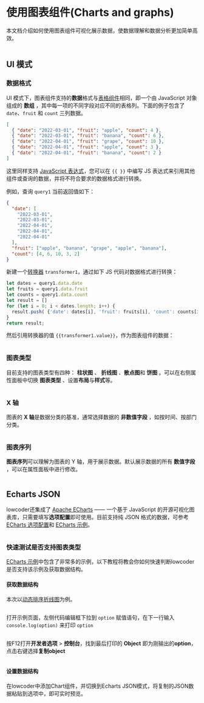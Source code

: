 # 使用图表组件(Charts and graphs)
本文档介绍如何使用图表组件可视化展示数据，使数据理解和数据分析更加简单高效。

<figure><img src="../assets/charts-and-graphs-1.gif" alt=""><figcaption></figcaption></figure>

## UI 模式

### 数据格式

UI 模式下，图表组件支持的**数据**格式与[表格组件](../component-guides/using-table)相同，即一个由 JavaScript 对象组成的 **数组** ，其中每一项的不同字段对应不同的表格列。下面的例子包含了 `date`、`fruit` 和 `count` 三列数据。

```json
[
  { "date": "2022-03-01", "fruit": "apple", "count": 4 },
  { "date": "2022-03-01", "fruit": "banana", "count": 6 },
  { "date": "2022-04-01", "fruit": "grape", "count": 10 },
  { "date": "2022-04-01", "fruit": "apple", "count": 3 },
  { "date": "2022-04-01", "fruit": "banana", "count": 2 }
]
```

这里同样支持 [JavaScript 表达式](../javascript-in-majiang/javascript-query.md)，您可以在 `{{ }}` 中编写 JS 表达式来引用其他组件或查询的数据，并将不符合要求的数据格式进行转换。

例如，查询 `query1` 当前返回值如下：

```json
{
  "date": [
    "2022-03-01",
    "2022-03-01",
    "2022-04-01",
    "2022-04-01",
    "2022-04-01"
  ],
  "fruit": ["apple", "banana", "grape", "apple", "banana"],
  "count": [4, 6, 10, 3, 2]
}
```

新建一个[转换器](../javascript-in-majiang/using-transformer.md) `transformer1`，通过如下 JS 代码对数据格式进行转换：

```javascript
let dates = query1.data.date
let fruits = query1.data.fruit
let counts = query1.data.count
let result = []
for (let i = 0; i < dates.length; i++) {
  result.push( {'date': dates[i], 'fruit': fruits[i], 'count': counts[i]} )
}
return result;
```

然后引用转换器的值 `{{transformer1.value}}`，作为图表组件的数据：

<figure><img src="../assets/7.png" alt=""><figcaption></figcaption></figure>

### 图表类型

目前支持的图表类型有四种： **柱状图** 、 **折线图** 、**散点图**和 **饼图** 。可以在右侧属性面板中切换 **图表类型** 、设置**布局**与**样式**等。

<figure><img src="../assets/8.png" alt=""><figcaption></figcaption></figure>

### X 轴

图表的 **X 轴**是数据分类的基准，通常选择数据的 **非数值字段** ，如按时间、按部门分类。

<figure><img src="../assets/9.png" alt=""><figcaption></figcaption></figure>

### 图表序列

**图表序列**可以理解为图表的 Y 轴，用于展示数据。默认展示数据的所有 **数值字段** ，可以在属性面板中进行修改。

<figure><img src="../assets/10.png" alt=""><figcaption></figcaption></figure>

## Echarts JSON

lowcoder还集成了 [Apache ECharts](https://echarts.apache.org/zh/index.html) —— 一个基于 JavaScript 的开源可视化图表库，只需要填写**选项配置**即可使用。目前支持纯 JSON 格式的数据，可参考 [ECharts 选项配置](https://echarts.apache.org/zh/option.html)和 [ECharts 示例](https://echarts.apache.org/examples/zh/index.html)。

<figure><img src="../assets/1.gif" alt=""><figcaption></figcaption></figure>

### 快速测试是否支持图表类型

[ECharts 示例](https://echarts.apache.org/examples/zh/index.html)中包含了非常多的示例，以下教程将教会你如何快速判断lowcoder是否支持该示例及获取数据结构。

#### 获取数据结构

本次以[动态排序折线图](https://echarts.apache.org/examples/zh/editor.html?c=line-race)为例。

<figure><img src="../assets/2.gif" alt=""><figcaption></figcaption></figure>

打开示例页面，左侧代码编辑框下拉到 `option` 赋值语句，在下一行输入 `console.log(option)` 来打印 `option`

<figure><img src="../assets/11.png" alt=""><figcaption></figcaption></figure>

按F12打开**开发者选项** > **控制台**，找到最后打印的 **Object** 即为刚输出的**option**，点击右键选择**复制object**

<figure><img src="../assets/12.png" alt=""><figcaption></figcaption></figure>

#### 设置数据结构

在lowcoder中添加Chart组件，并切换到Echarts JSON模式，将复制的JSON数据粘贴到选项中，即可实时预览。

<figure><img src="../assets/13.png" alt=""><figcaption></figcaption></figure>